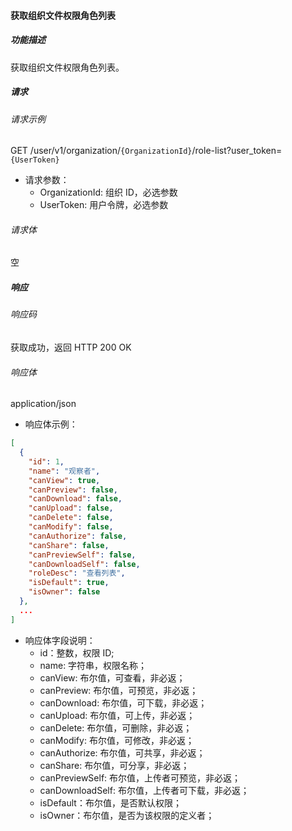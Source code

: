 #### 获取组织文件权限角色列表

##### 功能描述

获取组织文件权限角色列表。


##### 请求

###### 请求示例
GET /user/v1/organization/`{OrganizationId}`/role-list?user_token=`{UserToken}`

- 请求参数：
  - OrganizationId: 组织 ID，必选参数
  - UserToken: 用户令牌，必选参数

###### 请求体

空
##### 响应

###### 响应码

获取成功，返回 HTTP 200 OK

###### 响应体

application/json

- 响应体示例：

```json
[
  {
    "id": 1,
    "name": "观察者",
    "canView": true,
    "canPreview": false,
    "canDownload": false,
    "canUpload": false,
    "canDelete": false,
    "canModify": false,
    "canAuthorize": false,
    "canShare": false,
    "canPreviewSelf": false,
    "canDownloadSelf": false,
    "roleDesc": "查看列表",
    "isDefault": true,
    "isOwner": false
  },
  ...
]
```

- 响应体字段说明：
  - id：整数，权限 ID;
  - name: 字符串，权限名称；
  - canView: 布尔值，可查看，非必返；
  - canPreview: 布尔值，可预览，非必返；
  - canDownload: 布尔值，可下载，非必返；
  - canUpload: 布尔值，可上传，非必返；
  - canDelete: 布尔值，可删除，非必返；
  - canModify: 布尔值，可修改，非必返；
  - canAuthorize: 布尔值，可共享，非必返；
  - canShare: 布尔值，可分享，非必返；
  - canPreviewSelf: 布尔值，上传者可预览，非必返；
  - canDownloadSelf: 布尔值，上传者可下载，非必返；
  - isDefault：布尔值，是否默认权限；
  - isOwner：布尔值，是否为该权限的定义者；
